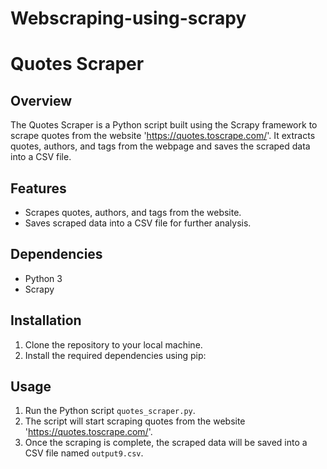 # Webscraping-using-scrapy

# Quotes Scraper

## Overview
The Quotes Scraper is a Python script built using the Scrapy framework to scrape quotes from the website 'https://quotes.toscrape.com/'. It extracts quotes, authors, and tags from the webpage and saves the scraped data into a CSV file.

## Features
- Scrapes quotes, authors, and tags from the website.
- Saves scraped data into a CSV file for further analysis.

## Dependencies
- Python 3
- Scrapy

## Installation
1. Clone the repository to your local machine.
2. Install the required dependencies using pip:

## Usage
1. Run the Python script `quotes_scraper.py`.
2. The script will start scraping quotes from the website 'https://quotes.toscrape.com/'.
3. Once the scraping is complete, the scraped data will be saved into a CSV file named `output9.csv`.
